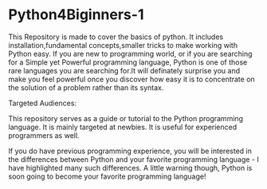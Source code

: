# Python4Biginners-1
This Repository is made to cover the basics of python. It includes installation,fundamental concepts,smaller tricks to make working with Python easy.
If you are new to programming world, or if you are searching for a Simple yet Powerful programming language, Python is one of those rare languages you are searching for.It will definately surprise you and make you feel powerful once you discover how easy it is to concentrate on the solution of a problem rather than its syntax.

Targeted Audiences: 

This repository serves as a guide or tutorial to the Python programming language. It is mainly targeted at newbies. It is useful for experienced programmers as well.

If you do have previous programming experience, you will be interested in the differences between Python and your favorite programming language - I have highlighted many such differences. A little warning though, Python is soon going to become your favorite programming language!

